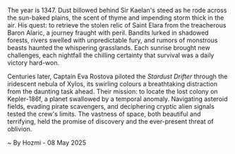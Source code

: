 
The year is 1347.  Dust billowed behind Sir Kaelan's steed as he rode across the sun-baked plains, the scent of thyme and impending storm thick in the air.  His quest: to retrieve the stolen relic of Saint Elara from the treacherous Baron Alaric, a journey fraught with peril. Bandits lurked in shadowed forests, rivers swelled with unpredictable fury, and rumors of monstrous beasts haunted the whispering grasslands.  Each sunrise brought new challenges, each nightfall the chilling certainty that survival was a daily victory hard-won.


Centuries later, Captain Eva Rostova piloted the *Stardust Drifter* through the iridescent nebula of Xylos, its swirling colours a breathtaking distraction from the daunting task ahead.  Their mission: to locate the lost colony on Kepler-186f, a planet swallowed by a temporal anomaly.  Navigating asteroid fields, evading pirate scavengers, and deciphering cryptic alien signals tested the crew's limits. The vastness of space, both beautiful and terrifying, held the promise of discovery and the ever-present threat of oblivion.

~ By Hozmi - 08 May 2025
